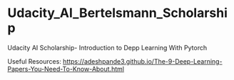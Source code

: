 # Udacity_AI_Bertelsmann_Scholarship
Udacity AI Scholarship- Introduction to Depp Learning With Pytorch

Useful Resources:
https://adeshpande3.github.io/The-9-Deep-Learning-Papers-You-Need-To-Know-About.html

